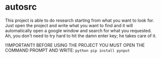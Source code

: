 # autosrc
This project is able to do research starting from what you want to look for. Just open the project and write what you want to find and it will automatically open a google window and search for what you requested. Ah, you don't need to try hard to hit the damn enter key; he takes care of it.

!!IMPORTANT!!
BEFORE USING THE PROJECT YOU MUST OPEN THE COMMAND PROMPT AND WRITE:
```python pip install pynput```
